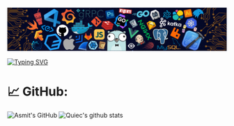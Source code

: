 ![](./src/header.png)

[![Typing SVG](https://readme-typing-svg.herokuapp.com?center=true&lines=Hi+there+%F0%9F%98%8D%2C+I+am+AL+Ghozaly;Programmer+WEB+%7C+Laravel+)](https://git.io/typing-svg)

# 📈 GitHub:
![Asmit's GitHub](https://activity-graph.herokuapp.com/graph?username=algzl17&hide_border=true&theme=redical)
![Quiec's github stats](https://github-readme-stats.vercel.app/api/top-langs/?username=algzl17&theme=radical&layout=compact)